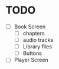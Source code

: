 # TODO

- [ ] Book Screen
  - [ ] chapters
  - [ ] audio tracks
  - [ ] Library files
  - [ ] Buttons
- [ ] Player Screen